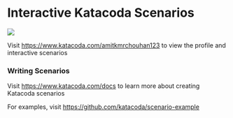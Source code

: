 # Interactive Katacoda Scenarios

[![](http://shields.katacoda.com/katacoda/amitkmrchouhan123/count.svg)](https://www.katacoda.com/amitkmrchouhan123 "Get your profile on Katacoda.com")

Visit https://www.katacoda.com/amitkmrchouhan123 to view the profile and interactive scenarios

### Writing Scenarios
Visit https://www.katacoda.com/docs to learn more about creating Katacoda scenarios

For examples, visit https://github.com/katacoda/scenario-example
